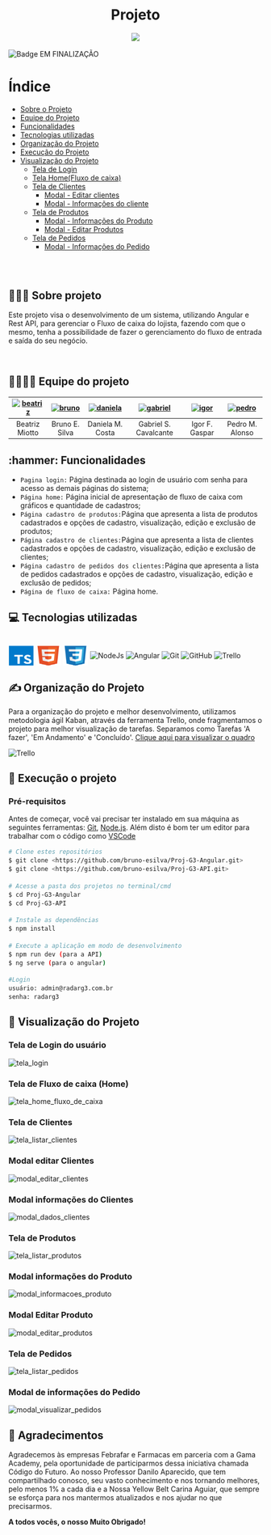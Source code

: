 
<h1 align="center">Projeto</h1>
<p align="center"><img src="https://user-images.githubusercontent.com/84486574/205916527-9fbebef8-de0d-4943-b8ef-f9d7bf5c3983.png" /> </p>

![Badge EM FINALIZAÇÃO](http://img.shields.io/static/v1?label=STATUS&message=%20FINALIZADO&color=GREEN&style=for-the-badge)


# Índice

- [Sobre o Projeto](#--sobre-projeto)
- [Equipe do Projeto](#--equipe-do-projeto-)
- [Funcionalidades](#-hammer-funcionalidades)
- [Tecnologias utilizadas](#--tecnologias-utilizadas)
- [Organização do Projeto](#-%EF%B8%8F-organização-do-projeto-)
- [Execução do Projeto](#--execução-o-projeto-)
- [Visualização do Projeto](#--visualização-do-projeto)
  - [Tela de Login](#tela-de-login-do-usuário)
  - [Tela Home(Fluxo de caixa)](#tela-de-fluxo-de-caixa-home)
  - [Tela de Clientes](#tela-de-clientes)
    - [Modal - Editar clientes](modal-editar-clientes)
    - [Modal - Informações do cliente](#modal-informações-do-clientes)
  - [Tela de Produtos](#tela-de-produtos)
    - [Modal - Informações do Produto](#modal-informações-do-produto)
    - [Modal - Editar Produtos](#modal-editar-produto)
  - [Tela de Pedidos](#tela-de-pedidos)
    - [Modal - Informações do Pedido](#modal-de-informações-do-pedido)
    


##

<br>
<h2> 👨🏻‍💻 Sobre projeto</h2>
<p>Este projeto visa o desenvolvimento de um sistema, utilizando Angular e Rest API, para gerenciar o Fluxo de caixa do lojista, fazendo com que o mesmo, tenha a possibilidade de fazer o gerenciamento do fluxo de entrada e saída do seu negócio.</p>
<br>

##

<h2> 👩‍💻👨‍💻 Equipe do projeto </h2>

| [![beatriz](https://user-images.githubusercontent.com/84486574/205963393-9dea6ffe-7053-445c-879b-d563dd8ad23d.jpeg "Beatriz Miotto")](https://www.linkedin.com/in/beatriz-miotto-8025b7200/ "Beatriz Miotto")  | [![bruno](https://user-images.githubusercontent.com/84486574/205963595-df585edf-7d6b-4a26-8915-ca98fb8bde88.jpeg "Bruno Ernandes da Silva")](https://www.linkedin.com/in/brunoernandesdasilva/ "Bruno Ernandes da Silva")  | [![daniela](https://user-images.githubusercontent.com/84486574/205963742-d12de6e4-a8bd-4b37-9d12-cbd490c7e5c3.jpeg "Daniela Martins Costa")](https://www.linkedin.com/in/daniela-martins-costa "Daniela Martins Costa")  | [![gabriel](https://user-images.githubusercontent.com/84486574/205961082-33be448b-d365-4d77-8019-a7f3dc033a31.jpeg "Gabriel Santos Cavalcante")](https://www.linkedin.com/in/gabriel-santos-cavalcante-b07b7221b/ "Gabriel Santos Cavalcante")  | [![igor](https://user-images.githubusercontent.com/84486574/205964033-e89a15cd-f0c0-4221-a291-9966d65140a2.jpeg "Igor Fontes Gaspar")](https://www.linkedin.com/in/igorfgaspar/ "Igor Fontes Gaspar")  |[![pedro](https://user-images.githubusercontent.com/84486574/205964693-2d41dcb3-a68e-4ac4-a452-7087535f5b79.jpeg "Pedro Mendes Alonso")](https://www.linkedin.com/in/pedro-m-alonso-1b4762241/ "Pedro M. Alonso")  |
| :------------: | :------------: | :------------: | :------------: | :------------: | :------------: |
| Beatriz Miotto  | Bruno E. Silva  |  Daniela M. Costa | Gabriel S. Cavalcante  | Igor F. Gaspar  | Pedro M. Alonso  |


##

<h2> :hammer: Funcionalidades</h2>

- `Pagina login:` Página destinada ao login de usuário com senha para acesso as demais páginas do sistema;
- `Página home:` Página inicial de apresentação de fluxo de caixa com gráficos e quantidade de cadastros;
- `Página cadastro de produtos:`Página que apresenta a lista de produtos cadastrados e opções de cadastro, visualização, edição e exclusão de produtos;
- `Página cadastro de clientes:`Página que apresenta a lista de clientes cadastrados e opções de cadastro, visualização, edição e exclusão de clientes;
- `Página cadastro de pedidos dos clientes:`Página que apresenta a lista de pedidos cadastrados e opções de cadastro, visualização, edição e exclusão de pedidos;
- `Página de fluxo de caixa:` Página home.

## 

<h2> 💻 Tecnologias utilizadas</h2>

<div style="display: inline_block"><br>
  <img align="center" alt="Ts" height="40" width="50" src="https://raw.githubusercontent.com/devicons/devicon/master/icons/typescript/typescript-plain.svg">
  <img align="center" alt="HTML" height="40" width="50" src="https://raw.githubusercontent.com/devicons/devicon/master/icons/html5/html5-original.svg">
  <img align="center" alt="CSS" height="40" width="50" src="https://raw.githubusercontent.com/devicons/devicon/master/icons/css3/css3-original.svg">
  <img align="center" alt="NodeJs" height="40" width="50" src="https://cdn.jsdelivr.net/gh/devicons/devicon/icons/nodejs/nodejs-plain.svg">
  <img align="center" alt="Angular" height="40" width="50" src="https://cdn.jsdelivr.net/gh/devicons/devicon/icons/angularjs/angularjs-plain.svg">
  <img align="center" alt="Git" height="40" width="50" src="https://cdn.jsdelivr.net/gh/devicons/devicon/icons/git/git-original.svg">
  <img align="center" alt="GitHub" height="40" width="50" src="https://cdn.jsdelivr.net/gh/devicons/devicon/icons/github/github-original.svg">
  <img align="center" alt="Trello" height="40" width="50" src="https://cdn.jsdelivr.net/gh/devicons/devicon/icons/trello/trello-plain-wordmark.svg">
</div>

##

<h2> ✍️ Organização do Projeto </h2>

<p>Para a organização do projeto e melhor desenvolvimento, utilizamos metodologia ágil Kaban, através da ferramenta Trello, onde fragmentamos o projeto para melhor visualização de tarefas. Separamos como Tarefas 'A fazer', 'Em Andamento' e 'Concluído'. <a href="https://trello.com/invite/b/G8Pb9G9K/ATTIabf3f1461de567dea8a77db70eae780dFCA6F1B4/projeto-integrador-radar-g3">Clique aqui para visualizar o quadro</a></p>

![Trello](https://user-images.githubusercontent.com/84486574/205979493-e89c7b52-e6da-4245-9d93-962469c53fed.png)

##

<h2> 🎲 Execução o projeto </h2>

### Pré-requisitos

Antes de começar, você vai precisar ter instalado em sua máquina as seguintes ferramentas:
[Git](https://git-scm.com), [Node.js](https://nodejs.org/en/). 
Além disto é bom ter um editor para trabalhar com o código como [VSCode](https://code.visualstudio.com/)



```bash
# Clone estes repositórios
$ git clone <https://github.com/bruno-esilva/Proj-G3-Angular.git>
$ git clone <https://github.com/bruno-esilva/Proj-G3-API.git>

# Acesse a pasta dos projetos no terminal/cmd
$ cd Proj-G3-Angular
$ cd Proj-G3-API

# Instale as dependências
$ npm install

# Execute a aplicação em modo de desenvolvimento
$ npm run dev (para a API)
$ ng serve (para o angular)

#Login
usuário: admin@radarg3.com.br
senha: radarg3


```

##

<h2> 👀 Visualização do Projeto</h2>

<h3>Tela de Login do usuário</h3>

![tela_login](https://user-images.githubusercontent.com/84486574/205910663-2336cc70-6f5f-4899-bde8-be8a0aec62cf.png)

<h3>Tela de Fluxo de caixa (Home)</h3>

![tela_home_fluxo_de_caixa](https://user-images.githubusercontent.com/84486574/205910836-f5ce981f-ded0-4dd1-b56f-cd7cf107663a.png)

<h3>Tela de Clientes</h3>

![tela_listar_clientes](https://user-images.githubusercontent.com/84486574/205910877-d873ba84-9b18-44ab-83b6-5935ac4a2733.png)

<h3>Modal editar Clientes</h3>

![modal_editar_clientes](https://user-images.githubusercontent.com/84486574/205910967-20dbdc1f-7cd4-4a1f-9668-26b520da7f55.png)

<h3>Modal informações do Clientes</h3>

![modal_dados_clientes](https://user-images.githubusercontent.com/84486574/205910986-32dc91d4-8fff-46b3-a627-847799a7263f.png)

<h3>Tela de Produtos</h3>

![tela_listar_produtos](https://user-images.githubusercontent.com/84486574/205910939-e214d640-8a54-4427-9e20-b7a25d3eb7ad.png)

<h3>Modal informações do Produto</h3>

![modal_informacoes_produto](https://user-images.githubusercontent.com/84486574/205910762-f4685a2b-c1f0-4fb8-aa74-5d7ba1c17208.png)

<h3>Modal Editar Produto</h3>

![modal_editar_produtos](https://user-images.githubusercontent.com/84486574/205910724-9dd4e4a6-0f8f-4329-a47c-4b30de453e60.png)

<h3>Tela de Pedidos</h3>

![tela_listar_pedidos](https://user-images.githubusercontent.com/84486574/205910905-297080d3-248c-47c0-9dda-f3add58c81ed.png)

<h3>Modal de informações do Pedido</h3>

![modal_visualizar_pedidos](https://user-images.githubusercontent.com/84486574/205910796-f01fbb20-cae3-40d6-a608-48f5d436e0a2.png)


<h2> 🤝 Agradecimentos</h2>

<p>Agradecemos às empresas Febrafar e Farmacas em parceria com a Gama Academy, pela oportunidade de participarmos dessa iniciativa chamada Código do Futuro. Ao nosso Professor Danilo Aparecido, que tem compartilhado conosco, seu vasto conhecimento e nos tornando melhores, pelo menos 1% a cada dia e a Nossa Yellow Belt Carina Aguiar, que sempre se esforça para nos mantermos atualizados e nos ajudar no que precisarmos. </p>
<p> <strong>A todos vocês, o nosso Muito Obrigado!</strong> </p>

